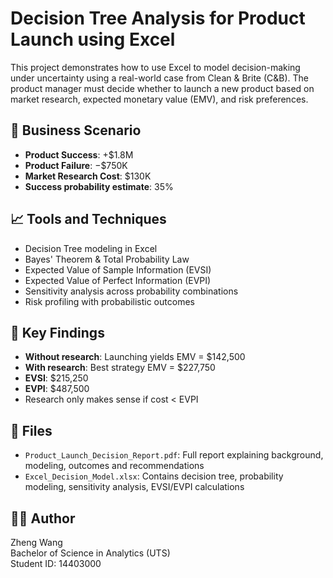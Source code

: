# Decision Tree Analysis for Product Launch using Excel

This project demonstrates how to use Excel to model decision-making under uncertainty using a real-world case from Clean & Brite (C&B). The product manager must decide whether to launch a new product based on market research, expected monetary value (EMV), and risk preferences.

## 🎯 Business Scenario

- **Product Success**: +$1.8M  
- **Product Failure**: −$750K  
- **Market Research Cost**: $130K  
- **Success probability estimate**: 35%

## 📈 Tools and Techniques

- Decision Tree modeling in Excel
- Bayes' Theorem & Total Probability Law
- Expected Value of Sample Information (EVSI)
- Expected Value of Perfect Information (EVPI)
- Sensitivity analysis across probability combinations
- Risk profiling with probabilistic outcomes

## 🧠 Key Findings

- **Without research**: Launching yields EMV = $142,500  
- **With research**: Best strategy EMV = $227,750  
- **EVSI**: $215,250  
- **EVPI**: $487,500  
- Research only makes sense if cost < EVPI

## 📂 Files

- `Product_Launch_Decision_Report.pdf`: Full report explaining background, modeling, outcomes and recommendations
- `Excel_Decision_Model.xlsx`: Contains decision tree, probability modeling, sensitivity analysis, EVSI/EVPI calculations

## 👨‍💻 Author

Zheng Wang  
Bachelor of Science in Analytics (UTS)  
Student ID: 14403000  
